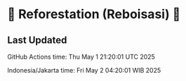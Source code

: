 
# 🌳 Reforestation (Reboisasi) 🌲

## Last Updated

GitHub Actions time: Thu May  1 21:20:01 UTC 2025

Indonesia/Jakarta time: Fri May  2 04:20:01 WIB 2025
